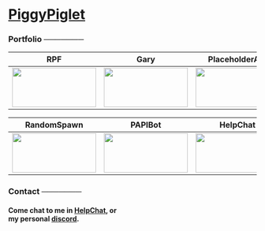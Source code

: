 <a href="https://piggypiglet.me"><h1>PiggyPiglet</h1></a>
<h3>Portfolio ───────</h3>

| RPF | Gary | PlaceholderAPI |
| --- | --- | --- |
| <a href="https://github.com/PiggyPiglet/Framework"><img height="80px" width="170px" src="https://piggypiglet.me/includes/img/portfolio/rpf.png"></a> | <a href="https://github.com/HelpChat/Gary"><img height="80px" width="170px" src="https://piggypiglet.me/includes/img/portfolio/gary.png"></a> | <a href="https://github.com/PlaceholderAPI/PlaceholderAPI"><img height="80px" width="170px" src="https://piggypiglet.me/includes/img/portfolio/papi.png"></a> |

| RandomSpawn | PAPIBot | HelpChat |
| --- | --- | --- |
| <a href="https://github.com/PiggyPiglet/RandomSpawn"><img height="80px" width="170px" src="https://piggypiglet.me/includes/img/portfolio/rs.png"></a> | <a href="https://github.com/HelpChat/PlaceholderAPI-Discord-Bot"><img height="80px" width="170px" src="https://piggypiglet.me/includes/img/portfolio/papibot.png"></a> | <a href="https://github.com/HelpChat"><img height="80px" width="170px" src="https://piggypiglet.me/includes/img/portfolio/helpchat.png"></a> |

<h3>Contact ───────</h3>
<h4>Come chat to me in <a href="https://helpch.at/discord">HelpChat</a>, or<br/>my personal <a href="https://piggypiglet.me/discord">discord</a>.</h4>
